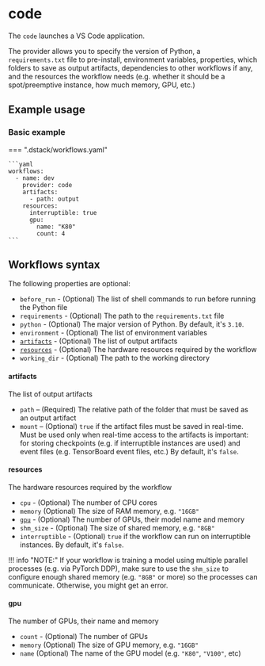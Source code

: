 # code

The `code` launches a VS Code application.

The provider allows you to specify the version of Python, a `requirements.txt` file to pre-install,
environment variables, properties, which folders to save as output artifacts, dependencies to
other workflows if any, and the resources the workflow needs 
(e.g. whether it should be a spot/preemptive instance, how much memory, GPU, etc.) 

## Example usage 

### Basic example

=== ".dstack/workflows.yaml"

    ```yaml
    workflows:
      - name: dev
        provider: code
        artifacts:
          - path: output
        resources:
          interruptible: true
          gpu:
            name: "K80"
            count: 4
    ```

## Workflows syntax

The following properties are optional:

- `before_run` - (Optional) The list of shell commands to run before running the Python file
- `requirements` - (Optional) The path to the `requirements.txt` file
- `python` - (Optional) The major version of Python. By default, it's `3.10`.
- `environment` - (Optional) The list of environment variables 
- [`artifacts`](#artifacts) - (Optional) The list of output artifacts
- [`resources`](#resources) - (Optional) The hardware resources required by the workflow
- `working_dir` - (Optional) The path to the working directory

#### artifacts

The list of output artifacts

- `path` – (Required) The relative path of the folder that must be saved as an output artifact
- `mount` – (Optional) `true` if the artifact files must be saved in real-time.
    Must be used only when real-time access to the artifacts is important: 
    for storing checkpoints (e.g. if interruptible instances are used) and event files
    (e.g. TensorBoard event files, etc.)
    By default, it's `false`.

#### resources

The hardware resources required by the workflow

- `cpu` - (Optional) The number of CPU cores
- `memory` (Optional) The size of RAM memory, e.g. `"16GB"`
- [`gpu`](#gpu) - (Optional) The number of GPUs, their model name and memory
- `shm_size` - (Optional) The size of shared memory, e.g. `"8GB"`
- `interruptible` - (Optional) `true` if the workflow can run on interruptible instances.
    By default, it's `false`.

!!! info "NOTE:"
    If your workflow is training a model using multiple parallel processes (e.g. via PyTorch DDP),
    make sure to use the `shm_size` to configure enough shared memory (e.g. `"8GB"` or more) so the processes 
    can communicate. Otherwise, you might get an error.

#### gpu

The number of GPUs, their name and memory

- `count` - (Optional) The number of GPUs
- `memory` (Optional) The size of GPU memory, e.g. `"16GB"`
- `name` (Optional) The name of the GPU model (e.g. `"K80"`, `"V100"`, etc)
